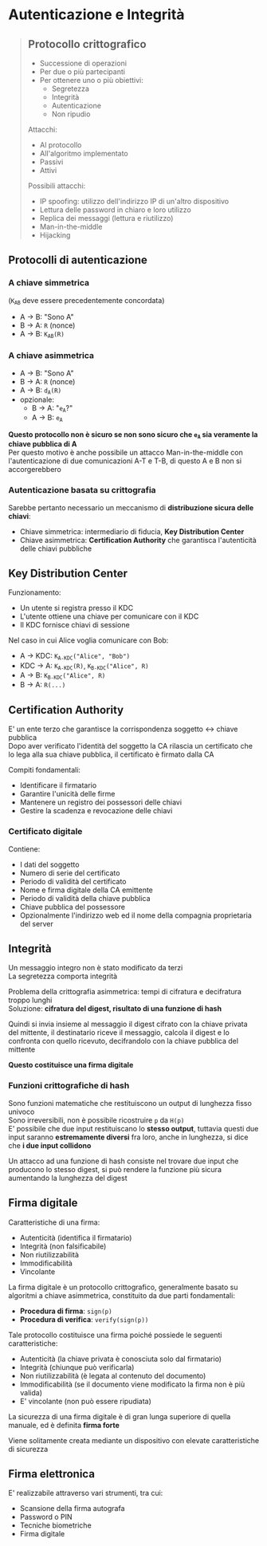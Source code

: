 # Autenticazione e Integrità

> ## Protocollo crittografico
>
> - Successione di operazioni
> - Per due o più partecipanti
> - Per ottenere uno o più obiettivi:
>   - Segretezza
>   - Integrità
>   - Autenticazione
>   - Non ripudio
>
> Attacchi:
> - Al protocollo
> - All'algoritmo implementato
> - Passivi
> - Attivi
>
> Possibili attacchi:
> - IP spoofing: utilizzo dell'indirizzo IP di un'altro dispositivo
> - Lettura delle password in chiaro e loro utilizzo
> - Replica dei messaggi (lettura e riutilizzo)
> - Man-in-the-middle
> - Hijacking

## Protocolli di autenticazione

### A chiave simmetrica

(<code>K<sub>AB</sub></code> deve essere precedentemente concordata)

- A -> B: "Sono A"
- B -> A: `R` (nonce)
- A -> B: <code>K<sub>AB</sub>(R)</code>

### A chiave asimmetrica

- A -> B: "Sono A"
- B -> A: `R` (nonce)
- A -> B: <code>d<sub>A</sub>(R)</code>
- opzionale:
  - B -> A: "<code>e<sub>A</sub></code>?"
  - A -> B: <code>e<sub>A</sub></code>

**Questo protocollo non è sicuro se non sono sicuro che <code>e<sub>A</sub></code> sia veramente la chiave pubblica di A**  
Per questo motivo è anche possibile un attacco Man-in-the-middle con l'autenticazione di due comunicazioni A-T e T-B, di questo A e B non si accorgerebbero

### Autenticazione basata su crittografia

Sarebbe pertanto necessario un meccanismo di **distribuzione sicura delle chiavi**:
- Chiave simmetrica: intermediario di fiducia, **Key Distribution Center**
- Chiave asimmetrica: **Certification Authority** che garantisca l'autenticità delle chiavi pubbliche

## Key Distribution Center

Funzionamento:
- Un utente si registra presso il KDC
- L'utente ottiene una chiave per comunicare con il KDC
- Il KDC fornisce chiavi di sessione

Nel caso in cui Alice voglia comunicare con Bob:
- A -> KDC: <code>K<sub>A-KDC</sub>("Alice", "Bob")</code>
- KDC -> A: <code>K<sub>A-KDC</sub>(R)</code>, <code>K<sub>B-KDC</sub>("Alice", R)</code>
- A -> B: <code>K<sub>B-KDC</sub>("Alice", R)</code>
- B -> A: `R(...)`

## Certification Authority

E' un ente terzo che garantisce la corrispondenza soggetto <-> chiave pubblica  
Dopo aver verificato l'identità del soggetto la CA rilascia un certificato che lo lega alla sua chiave pubblica, il certificato è firmato dalla CA

Compiti fondamentali:
- Identificare il firmatario
- Garantire l'unicità delle firme
- Mantenere un registro dei possessori delle chiavi
- Gestire la scadenza e revocazione delle chiavi

### Certificato digitale

Contiene:
- I dati del soggetto
- Numero di serie del certificato
- Periodo di validità del certificato
- Nome e firma digitale della CA emittente
- Periodo di validità della chiave pubblica
- Chiave pubblica del possessore
- Opzionalmente l'indirizzo web ed il nome della compagnia proprietaria del server

## Integrità

Un messaggio integro non è stato modificato da terzi  
La segretezza comporta integrità

Problema della crittografia asimmetrica: tempi di cifratura e decifratura troppo lunghi  
Soluzione: **cifratura del digest, risultato di una funzione di hash**

Quindi si invia insieme al messaggio il digest cifrato con la chiave privata del mittente, il destinatario riceve il messaggio, calcola il digest e lo confronta con quello ricevuto, decifrandolo con la chiave pubblica del mittente

**Questo costituisce una firma digitale**

### Funzioni crittografiche di hash

Sono funzioni matematiche che restituiscono un output di lunghezza fisso univoco  
Sono irreversibili, non è possibile ricostruire `p` da `H(p)`  
E' possibile che due input restituiscano lo **stesso output**, tuttavia questi due input saranno **estremamente diversi** fra loro, anche in lunghezza, si dice che **i due input collidono**

Un attacco ad una funzione di hash consiste nel trovare due input che producono lo stesso digest, si può rendere la funzione più sicura aumentando la lunghezza del digest

## Firma digitale

Caratteristiche di una firma:
- Autenticità (identifica il firmatario)
- Integrità (non falsificabile)
- Non riutilizzabilità
- Immodificabilità
- Vincolante

La firma digitale è un protocollo crittografico, generalmente basato su algoritmi a chiave asimmetrica, constituito da due parti fondamentali:
- **Procedura di firma**: `sign(p)`
- **Procedura di verifica**: `verify(sign(p))`

Tale protocollo costituisce una firma poiché possiede le seguenti caratteristiche:
- Autenticità (la chiave privata è conosciuta solo dal firmatario)
- Integrità (chiunque può verificarla)
- Non riutilizzabilità (è legata al contenuto del documento)
- Immodificabilità (se il documento viene modificato la firma non è più valida)
- E' vincolante (non può essere ripudiata)

La sicurezza di una firma digitale è di gran lunga superiore di quella manuale, ed è definita **firma forte**

Viene solitamente creata mediante un dispositivo con elevate caratteristiche di sicurezza

## Firma elettronica

E' realizzabile attraverso vari strumenti, tra cui:
- Scansione della firma autografa
- Password o PIN
- Tecniche biometriche
- Firma digitale